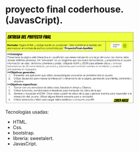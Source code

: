 # proyecto final coderhouse.(JavasCript).

<img src="img/img.png" alt="img" width="400"/>

Tecnologías usadas: 
- HTML.
- Css.
- bootstrap.
- libreria: sweetalert.
- JavasCript.